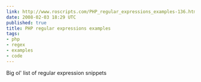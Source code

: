 ```yaml
---
link: http://www.roscripts.com/PHP_regular_expressions_examples-136.html
date: 2008-02-03 18:29 UTC
published: true
title: PHP regular expressions examples
tags:
- php
- regex
- examples
- code
---
```


Big ol' list of regular expression snippets
